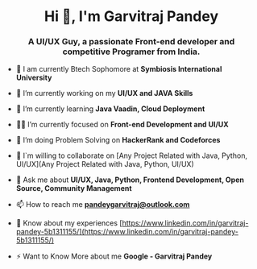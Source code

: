 <h1 align="center">Hi 👋, I'm Garvitraj Pandey</h1>
<h3 align="center">A UI/UX Guy, a passionate Front-end developer and competitive Programer from India.</h3>

- 📝 I am currently Btech Sophomore at **Symbiosis International University**

- 🔭 I’m currently working on my **UI/UX and JAVA Skills**

- 🌱 I’m currently learning **Java Vaadin, Cloud Deployment**

- 👨‍💻 I’m currently focused on **Front-end Development and UI/UX**

- 🤝 I’m doing Problem Solving on **HackerRank and Codeforces**

- 👯 I`m willing to collaborate on [Any Project Related with Java, Python, UI/UX](Any Project Related with Java, Python, UI/UX)

- 💬 Ask me about **UI/UX, Java, Python, Frontend Development, Open Source, Community Management**

- 📫 How to reach me **pandeygarvitraj@outlook.com**

- 📄 Know about my experiences [https://www.linkedin.com/in/garvitraj-pandey-5b1311155/](https://www.linkedin.com/in/garvitraj-pandey-5b1311155/)

- ⚡ Want to Know More about me **Google - Garvitraj Pandey**

